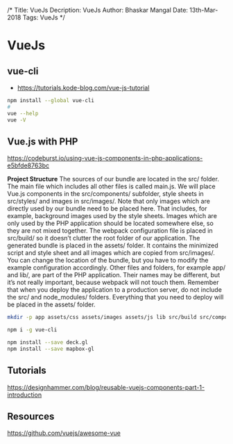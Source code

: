 /*
Title: VueJs
Decription: VueJs
Author: Bhaskar Mangal
Date: 13th-Mar-2018
Tags: VueJs
*/

# VueJs

## vue-cli
* https://tutorials.kode-blog.com/vue-js-tutorial
```bash
npm install --global vue-cli
#
vue --help
vue -V
```

## Vue.js with PHP
https://codeburst.io/using-vue-js-components-in-php-applications-e5bfde8763bc

**Project Structure**
The sources of our bundle are located in the src/ folder. The main file which includes all other files is called main.js. We will place Vue.js components in the src/components/ subfolder, style sheets in src/styles/ and images in src/images/.
Note that only images which are directly used by our bundle need to be placed here. That includes, for example, background images used by the style sheets. Images which are only used by the PHP application should be located somewhere else, so they are not mixed together.
The webpack configuration file is placed in src/build/ so it doesn’t clutter the root folder of our application.
The generated bundle is placed in the assets/ folder. It contains the minimized script and style sheet and all images which are copied from src/images/. You can change the location of the bundle, but you have to modify the example configuration accordingly.
Other files and folders, for example app/ and lib/, are part of the PHP application. Their names may be different, but it’s not really important, because webpack will not touch them.
Remember that when you deploy the application to a production server, do not include the src/ and node_modules/ folders. Everything that you need to deploy will be placed in the assets/ folder.

```bash
mkdir -p app assets/css assets/images assets/js lib src/build src/components src/images src/styles

npm i -g vue-cli

npm install --save deck.gl
npm install --save mapbox-gl

```

## Tutorials
https://designhammer.com/blog/reusable-vuejs-components-part-1-introduction

## Resources
https://github.com/vuejs/awesome-vue
